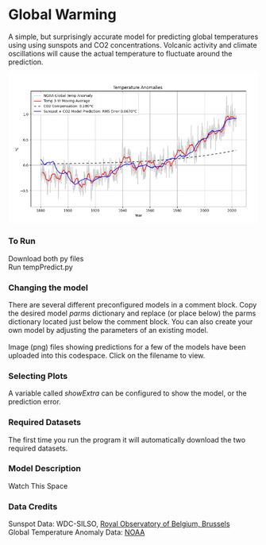 # Global Warming
A simple, but surprisingly accurate model for predicting global temperatures using using sunspots and CO2 concentrations. Volcanic activity and climate oscillations will cause the actual temperature to fluctuate around the prediction.

![Plot](./TempPrediction.png)

### To Run
Download both py files
<br>
Run tempPredict.py

### Changing the model
There are several different preconfigured models in a comment block.  Copy the desired model *parms* dictionary and replace (or place below) the parms dictionary located just below the comment block.  You can also create your own model by adjusting the parameters of an existing model.
<br><br>
Image (png) files showing predictions for a few of the models have been uploaded into this codespace. Click on the filename to view.

### Selecting Plots
A variable called *showExtra* can be configured to show the model, or the prediction error.

### Required Datasets
The first time you run the program it will automatically download the two required datasets.

### Model Description
Watch This Space

### Data Credits
Sunspot Data: WDC-SILSO, [Royal Observatory of Belgium, Brussels](https://www.sidc.be/silso/datafiles)
<br>
Global Temperature Anomaly Data: [NOAA]( https://www.ncei.noaa.gov/access/monitoring/global-temperature-anomalies/anomalies)

